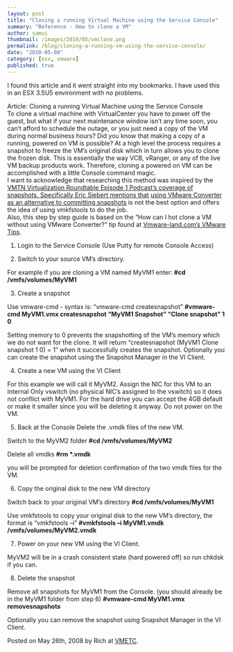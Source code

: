 ```yaml
---
layout: post
title: "Cloning a running Virtual Machine using the Service Console"
summary: "Reference - How to clone a VM"
author: samui
thumbnail: /images/2010/05/vmclone.png
permalink: /blog/cloning-a-running-vm-using-the-service-console/
date: "2010-05-08"
category: [esx, vmware]
published: true
---
```


I found this article and it went straight into my bookmarks. I have used this in an ESX 3.5U5 environment with no problems.  
  
Article: Cloning a running Virtual Machine using the Service Console  
To clone a virtual machine with VirtualCenter you have to power off the guest, but what if your next maintenance window isn’t any time soon, you can’t afford to schedule the outage, or you just need a copy of the VM during normal business hours? Did you know that making a copy of a running, powered on VM is possible? At a high level the process requires a snapshot to freeze the VM’s original disk which in turn allows you to clone the frozen disk. This is essentially the way VCB, vRanger, or any of the live VM backup products work. Therefore, cloning a powered on VM can be accomplished with a little Console command magic.  
I want to acknowledge that researching this method was inspired by the [VMTN Virtualization Roundtable Episode 1 Podcast’s coverage of snapshots. Specifically Eric Siebert mentions that](http://vmetc.com/2008/05/24/virtualization-roundtable-podcast-from-vmtn/) [using VMware Converter as an alternative to committing snapshots](http://vmetc.com/2008/05/21/use-vmware-converter-to-solve-esx-snapshot-issues/) is not the best option and offers the idea of using vmkfstools to do the job.  
Also, this step by step guide is based on the “How can I hot clone a VM without using VMware Converter?” tip found at [Vmware-land.com’s VMware Tips](http://vmware-land.com/Vmware_Tips.html#Net2).  

1. Login to the Service Console (Use Putty for remote Console Access) 

2. Switch to your source VM’s directory.

For example if you are cloning a VM named MyVM1 enter: **#cd /vmfs/volumes/MyVM1**

3. Create a snapshot

Use vmware-cmd - syntax is: “vmware-cmd createsnapshot” **#vmware-cmd MyVM1.vmx createsnapshot “MyVM1 Snapshot” “Clone snapshot” 1 0**

Setting memory to 0 prevents the snapshotting of the VM’s memory which we do not want for the clone. It will return “createsnapshot (MyVM1 Clone snapshot 1 0) = 1” when it successfully creates the snapshot. Optionally you can create the snapshot using the Snapshot Manager in the VI Client.

4. Create a new VM using the VI Client

For this example we will call it MyVM2. Assign the NIC for this VM to an Internal Only vswitch (no physical NIC’s assigned to the vswitch) so it does not conflict with MyVM1. For the hard drive you can accept the 4GB default or make it smaller since you will be deleting it anyway. Do not power on the VM.

5. Back at the Console Delete the .vmdk files of the new VM.

Switch to the MyVM2 folder **#cd /vmfs/volumes/MyVM2**

Delete all vmdks **#rm \*.vmdk**

you will be prompted for deletion confirmation of the two vmdk files for the VM.

6. Copy the original disk to the new VM directory

Switch back to your original VM’s directory **#cd /vmfs/volumes/MyVM1**

Use vmkfstools to copy your original disk to the new VM’s directory, the format is “vmkfstools –i” **#vmkfstools –i MyVM1.vmdk /vmfs/volumes/MyVM2.vmdk**

7. Power on your new VM using the VI Client.

MyVM2 will be in a crash consistent state (hard powered off) so run chkdsk if you can.

8. Delete the snapshot

Remove all snapshots for MyVM1 from the Console. (you should already be in the MyVM1 folder from step 6) **#vmware-cmd MyVM1.vmx removesnapshots**

Optionally you can remove the snapshot using Snapshot Manager in the VI Client.

  
  
Posted on May 26th, 2008 by Rich at [VMETC](http://vmetc.com/2008/05/26/cloning-a-running-virtual-machine-using-the-service-console/).
